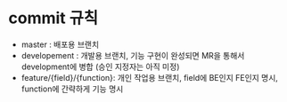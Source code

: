 # commit 규칙
- master : 배포용 브랜치
- developement : 개발용 브랜치, 기능 구현이 완성되면 MR을 통해서 development에 병합 (승인 지정자는 아직 미정)
- feature/{field}/{function}: 개인 작업용 브랜치, field에 BE인지 FE인지 명시, function에 간략하게 기능 명시